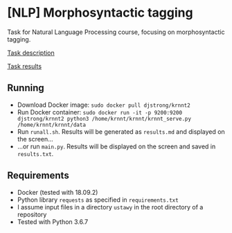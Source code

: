 # [NLP] Morphosyntactic tagging

Task for Natural Language Processing course, focusing on morphosyntactic tagging.

[Task description](./5-tagging.md)

[Task results](./results.md)

## Running
* Download Docker image:
  `sudo docker pull djstrong/krnnt2`
* Run Docker container:
  `sudo docker run -it -p 9200:9200 djstrong/krnnt2 python3 /home/krnnt/krnnt/krnnt_serve.py /home/krnnt/krnnt/data`
* Run `runall.sh`. Results will be generated as `results.md` and displayed on the screen...
* ...or run `main.py`. Results will be displayed on the screen and saved in `results.txt`.

## Requirements
* Docker (tested with 18.09.2)
* Python library `requests` as specified in `requirements.txt`
* I assume input files in a directory `ustawy` in the root directory of a repository
* Tested with Python 3.6.7